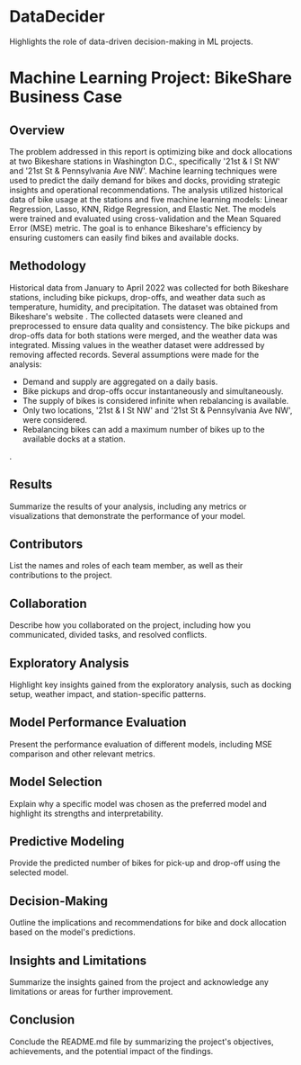 # DataDecider
Highlights the role of data-driven decision-making in ML projects.

# Machine Learning Project: BikeShare Business Case

## Overview
The problem addressed in this report is optimizing bike and dock allocations at two Bikeshare stations in Washington D.C., specifically '21st & I St NW' and '21st St & Pennsylvania Ave NW'.  Machine learning techniques were used to predict the daily demand for bikes and docks, providing strategic insights and operational recommendations. The analysis utilized historical data of bike usage at the stations and five machine learning models: Linear Regression, Lasso, KNN, Ridge Regression, and Elastic Net. The models were trained and evaluated using cross-validation and the Mean Squared Error (MSE) metric. The goal is to enhance Bikeshare's efficiency by ensuring customers can easily find bikes and available docks.

## Methodology
Historical data from January to April 2022 was collected for both Bikeshare stations, including bike pickups, drop-offs, and weather data such as temperature, humidity, and precipitation. The dataset was obtained from Bikeshare's website []([URL](https://ride.capitalbikeshare.com/system-data)). The collected datasets were cleaned and preprocessed to ensure data quality and consistency. The bike pickups and drop-offs data for both stations were merged, and the weather data was integrated. Missing values in the weather dataset were addressed by removing affected records. 
Several assumptions were made for the analysis:

- Demand and supply are aggregated on a daily basis.
- Bike pickups and drop-offs occur instantaneously and simultaneously.
- The supply of bikes is considered infinite when rebalancing is available.
- Only two locations, '21st & I St NW' and '21st St & Pennsylvania Ave NW', were considered.
- Rebalancing bikes can add a maximum number of bikes up to the available docks at a station.

.

## Results
Summarize the results of your analysis, including any metrics or visualizations that demonstrate the performance of your model.

## Contributors
List the names and roles of each team member, as well as their contributions to the project.

## Collaboration
Describe how you collaborated on the project, including how you communicated, divided tasks, and resolved conflicts.

## Exploratory Analysis
Highlight key insights gained from the exploratory analysis, such as docking setup, weather impact, and station-specific patterns.

## Model Performance Evaluation
Present the performance evaluation of different models, including MSE comparison and other relevant metrics.

## Model Selection
Explain why a specific model was chosen as the preferred model and highlight its strengths and interpretability.

## Predictive Modeling
Provide the predicted number of bikes for pick-up and drop-off using the selected model.

## Decision-Making
Outline the implications and recommendations for bike and dock allocation based on the model's predictions.

## Insights and Limitations
Summarize the insights gained from the project and acknowledge any limitations or areas for further improvement.

## Conclusion
Conclude the README.md file by summarizing the project's objectives, achievements, and the potential impact of the findings.

